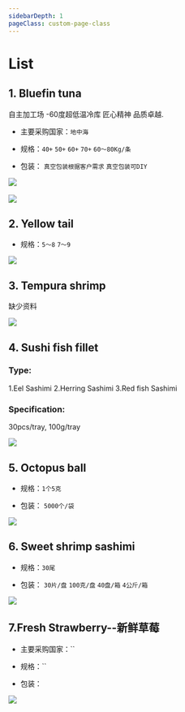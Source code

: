 ```yaml
---
sidebarDepth: 1
pageClass: custom-page-class
---
```


# List


## 1. Bluefin tuna    
自主加工场 -60度超低温冷库 匠心精神 品质卓越.
- 主要采购国家：`地中海` </p>
- 规格：`40+` `50+` `60+` `70+` `60～80Kg/条`</p>
- 包装： `真空包装根据客户需求` `真空包装可DIY`</p>
<div class="imgb">
 <img src="https://yuhuawebsite.oss-cn-hongkong.aliyuncs.com/P-F-0.%E8%97%8D%E9%B0%AD%E9%87%91%E6%9E%AA%E9%B1%BC-Bluefin-tuna.jpg">
 <br>
 <br>
 <img src="https://yuhuawebsite.oss-cn-hongkong.aliyuncs.com/demoFish.jpg">
</div>

## 2. Yellow tail 
- 规格：`5～8` `7～9`</p>
<div class="imgb">
 <img src="https://yuhuawebsite.oss-cn-hongkong.aliyuncs.com/P-F-4.%E9%BB%84%E9%B0%A4%E9%B1%BC--Yellowtail.jpg">
</div>

## 3. Tempura shrimp
缺少资料
<div class="imgb">
 <img src="https://yuhuawebsite.oss-cn-hongkong.aliyuncs.com/A-2.%E5%A4%A9%E5%A6%87%E7%BD%97%E8%99%BE--Tempura%20shrimp.jpg">
</div>

## 4. Sushi fish fillet  
### Type:
1.Eel Sashimi
2.Herring Sashimi
3.Red fish Sashimi

### Specification: 
30pcs/tray, 100g/tray

<div class="imgb">
 <img src="https://yuhuawebsite.oss-cn-hongkong.aliyuncs.com/A-Su-2.%E5%AF%BF%E5%8F%B8%E9%B1%BC%E7%89%87--Sashimi.jpg">
</div>

## 5. Octopus ball 
- 规格：`1个5克`</p>
- 包装： `5000个/袋`</p>
<div class="imgb">
 <img src="https://yuhuawebsite.oss-cn-hongkong.aliyuncs.com/R-5.%E7%AB%A0%E9%B1%BC%E4%B8%B8%E5%AD%90--Octopus%20ball.jpg">
</div>
       

## 6. Sweet shrimp sashimi 
- 规格：`30尾`</p>
- 包装： `30片/盘` `100克/盘` `40盘/箱` `4公斤/箱`</p>
<div class="imgb">
 <img src="https://yuhuawebsite.oss-cn-hongkong.aliyuncs.com/R-6.%E5%8C%97%E6%9E%81%E7%94%9C%E8%99%BE%E5%88%BA%E8%BA%AB--Sweet%20shrimp%20sashimi.jpg">
</div>



## 7.Fresh Strawberry--新鲜草莓
- 主要采购国家：`` </p>
- 规格：``</p>
- 包装： `` ``</p>
<div class="imgb" >
 <img  src="https://yuhuawebsite.oss-cn-hongkong.aliyuncs.com/V-Fr-1.%E6%96%B0%E9%B2%9C%E8%8D%89%E8%8E%93--Fresh%20strawberry.jpg">
</div>
